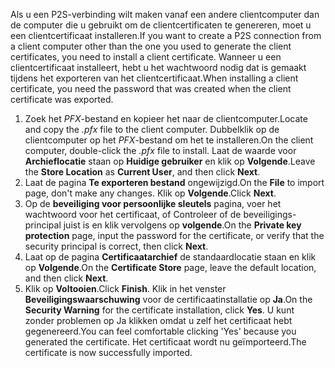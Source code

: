 <span data-ttu-id="c64bd-101">Als u een P2S-verbinding wilt maken vanaf een andere clientcomputer dan de computer die u gebruikt om de clientcertificaten te genereren, moet u een clientcertificaat installeren.</span><span class="sxs-lookup"><span data-stu-id="c64bd-101">If you want to create a P2S connection from a client computer other than the one you used to generate the client certificates, you need to install a client certificate.</span></span> <span data-ttu-id="c64bd-102">Wanneer u een clientcertificaat installeert, hebt u het wachtwoord nodig dat is gemaakt tijdens het exporteren van het clientcertificaat.</span><span class="sxs-lookup"><span data-stu-id="c64bd-102">When installing a client certificate, you need the password that was created when the client certificate was exported.</span></span>

1. <span data-ttu-id="c64bd-103">Zoek het *PFX*-bestand en kopieer het naar de clientcomputer.</span><span class="sxs-lookup"><span data-stu-id="c64bd-103">Locate and copy the *.pfx* file to the client computer.</span></span> <span data-ttu-id="c64bd-104">Dubbelklik op de clientcomputer op het *PFX*-bestand om het te installeren.</span><span class="sxs-lookup"><span data-stu-id="c64bd-104">On the client computer, double-click the *.pfx* file to install.</span></span> <span data-ttu-id="c64bd-105">Laat de waarde voor **Archieflocatie** staan op **Huidige gebruiker** en klik op **Volgende**.</span><span class="sxs-lookup"><span data-stu-id="c64bd-105">Leave the **Store Location** as **Current User**, and then click **Next**.</span></span>
2. <span data-ttu-id="c64bd-106">Laat de pagina **Te exporteren bestand** ongewijzigd.</span><span class="sxs-lookup"><span data-stu-id="c64bd-106">On the **File** to import page, don't make any changes.</span></span> <span data-ttu-id="c64bd-107">Klik op **Volgende**.</span><span class="sxs-lookup"><span data-stu-id="c64bd-107">Click **Next**.</span></span>
3. <span data-ttu-id="c64bd-108">Op de **beveiliging voor persoonlijke sleutels** pagina, voer het wachtwoord voor het certificaat, of Controleer of de beveiligings-principal juist is en klik vervolgens op **volgende**.</span><span class="sxs-lookup"><span data-stu-id="c64bd-108">On the **Private key protection** page, input the password for the certificate, or verify that the security principal is correct, then click **Next**.</span></span>
4. <span data-ttu-id="c64bd-109">Laat op de pagina **Certificaatarchief** de standaardlocatie staan en klik op **Volgende**.</span><span class="sxs-lookup"><span data-stu-id="c64bd-109">On the **Certificate Store** page, leave the default location, and then click **Next**.</span></span>
5. <span data-ttu-id="c64bd-110">Klik op **Voltooien**.</span><span class="sxs-lookup"><span data-stu-id="c64bd-110">Click **Finish**.</span></span> <span data-ttu-id="c64bd-111">Klik in het venster **Beveiligingswaarschuwing** voor de certificaatinstallatie op **Ja**.</span><span class="sxs-lookup"><span data-stu-id="c64bd-111">On the **Security Warning** for the certificate installation, click **Yes**.</span></span> <span data-ttu-id="c64bd-112">U kunt zonder problemen op Ja klikken omdat u zelf het certificaat hebt gegenereerd.</span><span class="sxs-lookup"><span data-stu-id="c64bd-112">You can feel comfortable clicking 'Yes' because you generated the certificate.</span></span> <span data-ttu-id="c64bd-113">Het certificaat wordt nu geïmporteerd.</span><span class="sxs-lookup"><span data-stu-id="c64bd-113">The certificate is now successfully imported.</span></span>